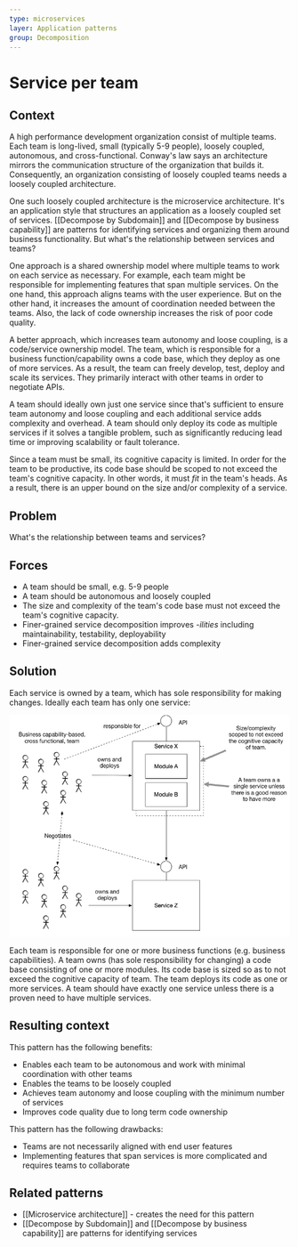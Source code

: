 ```yaml
---
type: microservices
layer: Application patterns
group: Decomposition
---
```

# Service per team

## Context

A high performance development organization consist of multiple teams. Each team is long-lived, small (typically 5-9 people), loosely coupled, autonomous, and cross-functional. Conway's law says an architecture mirrors the communication structure of the organization that builds it. Consequently, an organization consisting of loosely coupled teams needs a loosely coupled architecture.

One such loosely coupled architecture is the microservice architecture. It's an application style that structures an application as a loosely coupled set of services. [[Decompose by Subdomain]] and [[Decompose by business capability]] are patterns for identifying services and organizing them around business functionality. But what's the relationship between services and teams?

One approach is a shared ownership model where multiple teams to work on each service as necessary. For example, each team might be responsible for implementing features that span multiple services. On the one hand, this approach aligns teams with the user experience. But on the other hand, it increases the amount of coordination needed between the teams. Also, the lack of code ownership increases the risk of poor code quality.

A better approach, which increases team autonomy and loose coupling, is a code/service ownership model. The team, which is responsible for a business function/capability owns a code base, which they deploy as one of more services. As a result, the team can freely develop, test, deploy and scale its services. They primarily interact with other teams in order to negotiate APIs.

A team should ideally own just one service since that's sufficient to ensure team autonomy and loose coupling and each additional service adds complexity and overhead. A team should only deploy its code as multiple services if it solves a tangible problem, such as significantly reducing lead time or improving scalability or fault tolerance.

Since a team must be small, its cognitive capacity is limited. In order for the team to be productive, its code base should be scoped to not exceed the team's cognitive capacity. In other words, it must *fit* in the team's heads. As a result, there is an upper bound on the size and/or complexity of a service.

## Problem

What's the relationship between teams and services?

## Forces

- A team should be small, e.g. 5-9 people
- A team should be autonomous and loosely coupled
- The size and complexity of the team's code base must not exceed the team's cognitive capacity.
- Finer-grained service decomposition improves *-ilities* including maintainability, testability, deployability
- Finer-grained service decomposition adds complexity

## Solution

Each service is owned by a team, which has sole responsibility for making changes. Ideally each team has only one service:

![](ServicePerTeam.png)

Each team is responsible for one or more business functions (e.g. business capabilities). A team owns (has sole responsibility for changing) a code base consisting of one or more modules. Its code base is sized so as to not exceed the cognitive capacity of team. The team deploys its code as one or more services. A team should have exactly one service unless there is a proven need to have multiple services.

## Resulting context

This pattern has the following benefits:
- Enables each team to be autonomous and work with minimal coordination with other teams
- Enables the teams to be loosely coupled
- Achieves team autonomy and loose coupling with the minimum number of services
- Improves code quality due to long term code ownership

This pattern has the following drawbacks:
- Teams are not necessarily aligned with end user features
- Implementing features that span services is more complicated and requires teams to collaborate

## Related patterns

- [[Microservice architecture]] - creates the need for this pattern
- [[Decompose by Subdomain]] and [[Decompose by business capability]] are patterns for identifying services